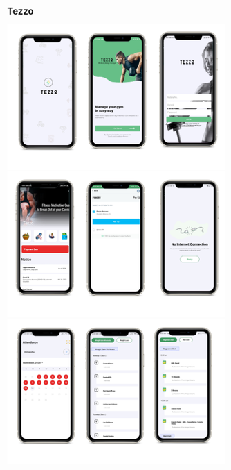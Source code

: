 ## Tezzo
<img src="images/Authentication_screen.png" alt="Auth_screen">
<img src="images/Extra_screen_tezzo.png" alt="Home Screens">
<img src="images/Woking_screen.png" alt="Working Screen">

